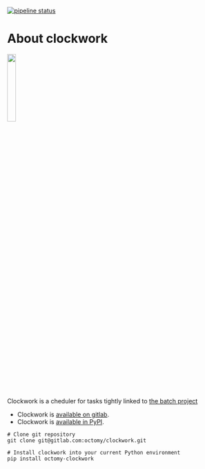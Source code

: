 [![pipeline status](https://gitlab.com/octomy/clockwork/badges/production/pipeline.svg)](https://gitlab.com/octomy/clockwork/-/commits/production)
# About clockwork

<img src="https://gitlab.com/octomy/clockwork/-/raw/production/design/logo-1024.png" width="20%"/>

Clockwork is a cheduler for tasks tightly linked to [the batch project](https://gitlab.com/octomy/batch)

- Clockwork is [available on gitlab](https://gitlab.com/octomy/clockwork).
- Clockwork is [available in PyPI](https://pypi.org/project/clockwork/).

```shell
# Clone git repository
git clone git@gitlab.com:octomy/clockwork.git

```

```shell
# Install clockwork into your current Python environment
pip install octomy-clockwork

```
